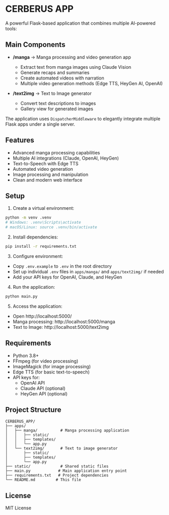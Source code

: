 # CERBERUS APP

A powerful Flask-based application that combines multiple AI-powered tools:

## Main Components

- **/manga** → Manga processing and video generation app
  - Extract text from manga images using Claude Vision
  - Generate recaps and summaries
  - Create automated videos with narration
  - Multiple video generation methods (Edge TTS, HeyGen AI, OpenAI)

- **/text2img** → Text to Image generator
  - Convert text descriptions to images
  - Gallery view for generated images

The application uses `DispatcherMiddleware` to elegantly integrate multiple Flask apps under a single server.

## Features

- Advanced manga processing capabilities
- Multiple AI integrations (Claude, OpenAI, HeyGen)
- Text-to-Speech with Edge TTS
- Automated video generation
- Image processing and manipulation
- Clean and modern web interface

## Setup

1. Create a virtual environment:
```bash
python -m venv .venv
# Windows: .venv\Scripts\activate
# macOS/Linux: source .venv/bin/activate
```

2. Install dependencies:
```bash
pip install -r requirements.txt
```

3. Configure environment:
- Copy `.env.example` to `.env` in the root directory
- Set up individual `.env` files in `apps/manga/` and `apps/text2img/` if needed
- Add your API keys for OpenAI, Claude, and HeyGen

4. Run the application:
```bash
python main.py
```

5. Access the application:
- Open http://localhost:5000/
- Manga processing: http://localhost:5000/manga
- Text to Image: http://localhost:5000/text2img

## Requirements

- Python 3.8+
- FFmpeg (for video processing)
- ImageMagick (for image processing)
- Edge TTS (for basic text-to-speech)
- API keys for:
  - OpenAI API
  - Claude API (optional)
  - HeyGen API (optional)

## Project Structure

```
CERBERUS_APP/
├── apps/
│   ├── manga/          # Manga processing application
│   │   ├── static/
│   │   ├── templates/
│   │   └── app.py
│   └── text2img/       # Text to image generator
│       ├── static/
│       ├── templates/
│       └── app.py
├── static/             # Shared static files
├── main.py            # Main application entry point
├── requirements.txt   # Project dependencies
└── README.md         # This file
```

## License

MIT License
